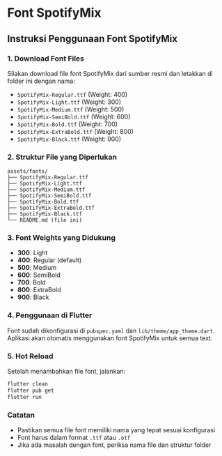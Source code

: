 # Font SpotifyMix

## Instruksi Penggunaan Font SpotifyMix

### 1. Download Font Files
Silakan download file font SpotifyMix dari sumber resmi dan letakkan di folder ini dengan nama:

- `SpotifyMix-Regular.ttf` (Weight: 400)
- `SpotifyMix-Light.ttf` (Weight: 300)
- `SpotifyMix-Medium.ttf` (Weight: 500)
- `SpotifyMix-SemiBold.ttf` (Weight: 600)
- `SpotifyMix-Bold.ttf` (Weight: 700)
- `SpotifyMix-ExtraBold.ttf` (Weight: 800)
- `SpotifyMix-Black.ttf` (Weight: 900)

### 2. Struktur File yang Diperlukan
```
assets/fonts/
├── SpotifyMix-Regular.ttf
├── SpotifyMix-Light.ttf
├── SpotifyMix-Medium.ttf
├── SpotifyMix-SemiBold.ttf
├── SpotifyMix-Bold.ttf
├── SpotifyMix-ExtraBold.ttf
├── SpotifyMix-Black.ttf
└── README.md (file ini)
```

### 3. Font Weights yang Didukung
- **300**: Light
- **400**: Regular (default)
- **500**: Medium
- **600**: SemiBold
- **700**: Bold
- **800**: ExtraBold
- **900**: Black

### 4. Penggunaan di Flutter
Font sudah dikonfigurasi di `pubspec.yaml` dan `lib/theme/app_theme.dart`. 
Aplikasi akan otomatis menggunakan font SpotifyMix untuk semua text.

### 5. Hot Reload
Setelah menambahkan file font, jalankan:
```bash
flutter clean
flutter pub get
flutter run
```

### Catatan
- Pastikan semua file font memiliki nama yang tepat sesuai konfigurasi
- Font harus dalam format `.ttf` atau `.otf`
- Jika ada masalah dengan font, periksa nama file dan struktur folder
